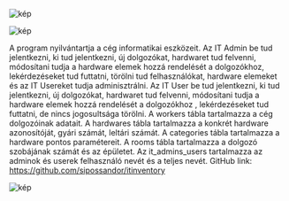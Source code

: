  ![kép](https://user-images.githubusercontent.com/72022707/169694436-152f9e06-11f5-47b7-9b5f-596e6162981e.png)

![kép](https://user-images.githubusercontent.com/72022707/169694480-0e70060b-6f49-43c9-958e-1a92e48a82fa.png)

A program nyilvántartja a cég informatikai eszközeit.
Az IT Admin be tud jelentkezni, ki tud jelentkezni, új dolgozókat, hardwaret tud felvenni, módosítani tudja a hardware elemek hozzá rendelését a dolgozókhoz, lekérdezéseket tud futtatni, törölni tud felhasználókat, hardware elemeket és az IT Usereket tudja adminisztrálni.
Az IT User  be tud jelentkezni, ki tud jelentkezni, új dolgozókat, hardwaret tud felvenni, módosítani tudja a hardware elemek hozzá rendelését a dolgozókhoz , lekérdezéseket tud futtatni, de nincs jogosultsága törölni.
A workers tábla tartalmazza a cég dolgozóinak adatait.
A hardwares tábla tartalmazza a konkrét hardware azonosítóját, gyári számát, leltári számát.
A categories tábla tartalmazza a hardware pontos paramétereit.
A rooms tábla tartalmazza a dolgozó szobájának számát és az épületet.
Az it_admins_users tartalmazza az adminok és userek  felhasználó nevét és a teljes nevét.
GitHub link: https://github.com/sipossandor/itinventory

![kép](https://user-images.githubusercontent.com/72022707/169694398-bc4c9bd4-35f4-4b5d-b367-d0973804420a.png)

